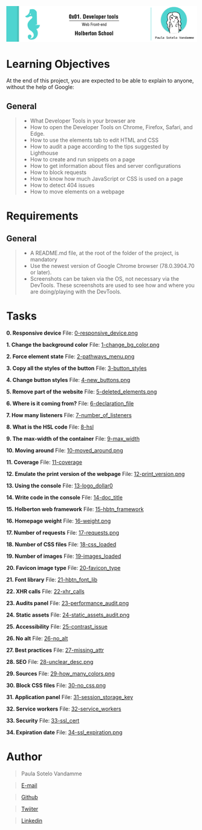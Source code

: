 ![](headerProject_t01.png)

# Learning Objectives
At the end of this project, you are expected to be able to explain to anyone, without the help of Google:
## General
> - What Developer Tools in your browser are
> - How to open the Developer Tools on Chrome, Firefox, Safari, and Edge.
> - How to use the elements tab to edit HTML and CSS
> - How to audit a page according to the tips suggested by Lighthouse
> - How to create and run snippets on a page
> - How to get information about files and server configurations
> - How to block requests
> - How to know how much JavaScript or CSS is used on a page
> - How to detect 404 issues
> - How to move elements on a webpage

# Requirements
## General
> - A README.md file, at the root of the folder of the project, is mandatory
> - Use the newest version of Google Chrome browser (78.0.3904.70 or later).
> - Screenshots can be taken via the OS, not necessary via the DevTools. These screenshots are used to see how and where you are doing/playing with the DevTools.

# Tasks

**0. Responsive device**
File: [0-responsive_device.png](0-responsive_device.pngl/)

**1. Change the background color**
File: [1-change_bg_color.png](1-change_bg_color.png/)

**2. Force element state**
File: [2-pathways_menu.png](2-pathways_menu.png/)

**3. Copy all the styles of the button**
File: [3-button_styles](3-button_styles/)

**4. Change button styles**
File: [4-new_buttons.png](4-new_buttons.png/)

**5. Remove part of the website**
File: [5-deleted_elements.png](5-deleted_elements.png/)

**6. Where is it coming from?**
File: [6-declaration_file](6-declaration_file/)

**7. How many listeners**
File: [7-number_of_listeners](7-number_of_listeners/)

**8. What is the HSL code**
File: [8-hsl](8-hsl/)

**9. The max-width of the container**
File: [9-max_width](9-max_width/)

**10. Moving around**
File: [10-moved_around.png](10-moved_around.png/)

**11. Coverage**
File: [11-coverage](11-coverage/)

**12. Emulate the print version of the webpage**
File: [12-print_version.png](12-print_version.png/)

**13. Using the console**
File: [13-logo_dollar0](13-logo_dollar0/)

**14. Write code in the console**
File: [14-doc_title](14-doc_title/)

**15. Holberton web framework**
File: [15-hbtn_framework](15-hbtn_framework/)

**16. Homepage weight**
File: [16-weight.png](16-weight.png/)

**17. Number of requests**
File: [17-requests.png](17-requests.png/)

**18. Number of CSS files**
File: [18-css_loaded](18-css_loaded/)

**19. Number of images**
File: [19-images_loaded](19-images_loaded/)

**20. Favicon image type**
File: [20-favicon_type](20-favicon_type/)

**21. Font library**
File: [21-hbtn_font_lib](21-hbtn_font_lib/)

**22. XHR calls**
File: [22-xhr_calls](22-xhr_calls/)

**23. Audits panel**
File: [23-performance_audit.png](23-performance_audit.png/)

**24. Static assets**
File: [24-static_assets_audit.png](24-static_assets_audit.png/)

**25. Accessibility**
File: [25-contrast_issue](25-contrast_issue/)

**26. No alt**
File: [26-no_alt](26-no_alt/)

**27. Best practices**
File: [27-missing_attr](27-missing_attr/)

**28. SEO**
File: [28-unclear_desc.png](28-unclear_desc.png/)

**29. Sources**
File: [29-how_many_colors.png](29-how_many_colors.png/)

**30. Block CSS files**
File: [30-no_css.png](30-no_css.png/)

**31. Application panel**
File: [31-session_storage_key](31-session_storage_key/)

**32. Service workers**
File: [32-service_workers](32-service_workers/)

**33. Security**
File: [33-ssl_cert](33-ssl_cert/)

**34. Expiration date**
File: [34-ssl_expiration.png](34-ssl_expiration.png/)

# Author

> Paula Sotelo Vandamme

> [E-mail](omeinsotelo@gmail.com)

> [Github](https://github.com/omeinsotelo)

> [Twiiter](https://twitter.com/omeinsotelo)

> [Linkedin](https://www.linkedin.com/in/paula-sotelo-ba733a70/)
